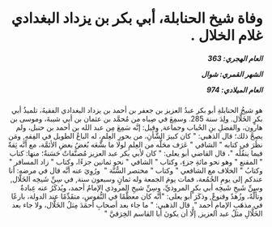 <h1 dir="rtl">وفاة شيخ الحنابلة، أبي بكر بن يزداد البغدادي غلام الخلال .</h1>

<h5 dir="rtl">العام الهجري:  363

الشهر القمري: شوال

العام الميلادي: 974</h5>

<p dir="rtl">هو شيخُ الحنابلةِ أبو بكر عبدُ العزيز بن جعفر بن أحمد بن يزداد البغدادي الفقيهُ، تلميذُ أبي بكرٍ الخَلَّال. ولِدَ سنة 285. وسمِعَ في صِباه من مُحمَّد بن عثمان بن أبي شيبةَ، وموسى بن هارون، والفضلِ بنِ الحُباب وجماعة, وقيل: إنَّه سَمِعَ مِن عبد الله بن أحمد بن حنبل، ولم يصِحَّ ذلك؛ قال الذهبي: " كان كبيرَ الشَّأنِ، من بحورِ العِلمِ، له الباعُ الطويل في الفِقهِ, ومَن نظَرَ في كتابه " الشافي " عَرَف محَلَّه من العِلمِ لولا ما بشَّعَه بُغضُ بعضِ الأئمَّة، مع أنَّه ثِقةٌ فيما ينقُلُه "، قال القاضي أبو يعلى: " كان لأبي بكر عبد العزيز مُصنَّفاتٌ حَسَنةٌ؛ منها: كتاب " المقنع " وهو نحو مائةِ جزءٍ، وكتاب " الشافي " نحو ثمانين جزءًا، وكتاب " زاد المسافر " وكتابُ " الخلاف مع الشافعي " وكتاب " مختصر السُّنَّة "  ورُوِيَ عنه أنَّه قال في مرضه: أنا عندكم إلى يومِ الجُمُعة، فمات يومَ الجمعة وله ثمانٍ وسبعون سنة, في سِنِّ شَيخِه الخَلَّال, وسنِّ شَيخِ شَيخِه أبي بكرٍ المروذيِّ، وسِنِّ شيخِ المروذي الإمامُ أحمد، ويُذكَرُ عنه عِبادةٌ وتألُّهٌ، وزُهدٌ وقنوعٌ, وذكَرَ أبو يعلى: "أنَّه كان معظَّمًا في النُّفوسِ، متقَدِّمًا عند الدولة، بارعًا في مذهَبِ الإمامِ أحمد ". قال الذهبي: " ما جاء بعد أصحابِ أحمَدَ مِثلُ الخَلَّال، ولا جاء بعد الخَلَّالِ مثلُ عبد العزيز, إلَّا أن يكونَ أبا القاسم الخِرَقيَّ "</p></br>

